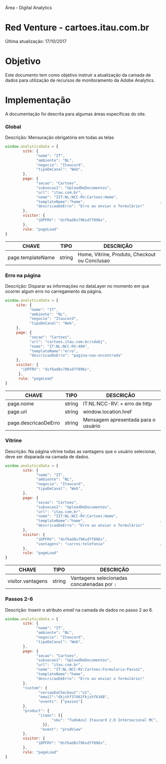 
Área - Digital Analytics

# Red Venture - cartoes.itau.com.br

Última atualização: 17/10/2017



# Objetivo

Este documento tem como objetivo instruir a atualização da camada de dados para utilização de recursos de monitoramento da Adobe Analytics.

# Implementação

A documentação foi descrita para algumas áreas especificas do site.

### Global

Descrição: Mensuração obrigatória em todas as telas

```javascript 
window.analyticsData = {
	    site: {
	          "nome": "IT",
	          "ambiente": "NL",
	          "negocio": "Itaucard",
	          "tipoDeCanal": "Web",
	    },
	    page: {
	          "secao": "Cartoes",
	          "subsecao1": "UploadDeDocumentos",
	          "url": "itau.com.br",
	          "nome": "IIT:NL:NCC-RV:Cartoes:Home",
	          "templateName":"home",                                  //novo atributo
	          "descricaoDeErro": "Erro ao enviar o formulário!"
	    },
	    visitor: {
	          "iDPFRV": "dsf6ad8s796sd7f896s",
	    },
	    rule: "pageLoad"
}
```


CHAVE | TIPO | DESCRIÇÃO      |
------- | ---------------- | ---------- |
page.templateName  | string | Home, Vitrine, Produto, Checkout ou Conclusao

### Erro na página

Descrição: Disparar as informações no dataLayer no momento em que ocorrer algum erro no carregamento da página.

```javascript 
window.analyticsData = {
     site: {
           "nome": "IT",
           "ambiente": "NL",
           "negocio": "Itaucard",
           "tipoDeCanal": "Web",
     },
     page: {
           "secao": "Cartoes",
           "url": "cartoes.itau.com.br/sdabj",
           "nome": "IT:NL:NCC-RV:404",                                  //atributo atualizado
           "templateName":"erro",                                       //novo atributo
           "descricaoDeErro": "pagina-nao-encontrada"                   //atributo atualizado
     },
     visitor: {
       "iDPFRV": "dsf6ad8s796sd7f896s",
      },
      rule: "pageLoad"
}
```

CHAVE | TIPO | DESCRIÇÃO      |
------- | ---------------- | ---------- |
page.nome  | string | IT:NL:NCC-RV: + erro de http
page.url  | string | window.location.href
page.descricaoDeErro  | string | Mensagem apresentada para o usuário

### Vitrine

Descrição: Na página vitrine todas as vantagens que o usuário selecionar, deve ser disparada na camada de dados.

```javascript 
window.analyticsData = {
	    site: {
	          "nome": "IT",
	          "ambiente": "NL",
	          "negocio": "Itaucard",
	          "tipoDeCanal": "Web",
	    },
	    page: {
	          "secao": "Cartoes",
	          "subsecao1": "UploadDeDocumentos",
	          "url": "itau.com.br",
	          "nome": "IIT:NL:NCC-RV:Cartoes:Home",
	          "templateName":"home",                                  //novo atributo
	          "descricaoDeErro": "Erro ao enviar o formulário!"
	    },
	    visitor: {
	          "iDPFRV": "dsf6ad8s796sd7f896s",
	          "vantagens": "carros:telefonia"                         //novo atributo
	    },
	    rule: "pageLoad"
}
```


CHAVE | TIPO | DESCRIÇÃO      |
------- | ---------------- | ---------- |
visitor.vantagens  | string | Vantagens selecionadas concatenadas por ```:```
 
### Passos 2-6

Descrição: Inserir o atributo *email* na camada de dados no passo 2 ao 6.

```javascript
window.analyticsData = {
	    site: {
	          "nome": "IT",
	          "ambiente": "NL",
	          "negocio": "Itaucard",
	          "tipoDeCanal": "Web",
	    },
	    page: {
	          "secao": "Cartoes",
	          "subsecao1": "UploadDeDocumentos",
	          "url": "itau.com.br",
	          "nome": "IT:NL:NCC-RV:Cartoes:Formulario-Passo1",
	          "templateName":"home",                                   //novo atributo
	          "descricaoDeErro": "Erro ao enviar o formulário!"
	    },
	    "custom": {
     		   "versaoDoCheckout":"v1",
     		   "email":"dkjshf37462fkjshfk348",                        //novo atributo
     		   "events": ["passo1"]
		},
		"product": {
     		   "items": [{
          	  		 "sku": "TudoAzul Itaucard 2.0 Internacional MC",
     			 }],
      		    "event": "prodView"
		},
	    visitor: {
	          "iDPFRV": "dsf6ad8s796sd7f896s",
	    },
	    rule: "pageLoad"
}
```

